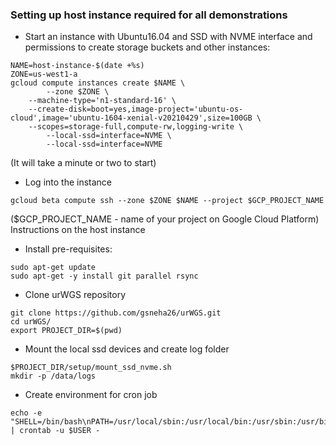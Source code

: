 ### Setting up host instance required for all demonstrations

* Start an instance with Ubuntu16.04 and SSD with NVME interface and permissions to create storage buckets and other instances:
```
NAME=host-instance-$(date +%s)
ZONE=us-west1-a
gcloud compute instances create $NAME \
        --zone $ZONE \
	--machine-type='n1-standard-16' \
	--create-disk=boot=yes,image-project='ubuntu-os-cloud',image='ubuntu-1604-xenial-v20210429',size=100GB \
	--scopes=storage-full,compute-rw,logging-write \
        --local-ssd=interface=NVME \
        --local-ssd=interface=NVME
```
(It will take a minute or two to start)

* Log into the instance
```
gcloud beta compute ssh --zone $ZONE $NAME --project $GCP_PROJECT_NAME
```
($GCP_PROJECT_NAME - name of your project on Google Cloud Platform)
Instructions on the host instance

* Install pre-requisites:
```
sudo apt-get update
sudo apt-get -y install git parallel rsync
```
* Clone urWGS repository
```
git clone https://github.com/gsneha26/urWGS.git
cd urWGS/
export PROJECT_DIR=$(pwd)
```
* Mount the local ssd devices and create log folder
```
$PROJECT_DIR/setup/mount_ssd_nvme.sh
mkdir -p /data/logs
```
* Create environment for cron job 
```
echo -e "SHELL=/bin/bash\nPATH=/usr/local/sbin:/usr/local/bin:/usr/sbin:/usr/bin:/sbin:/bin:/snap/bin\nPROJECT_DIR=$PROJECT_DIR" | crontab -u $USER -
```
